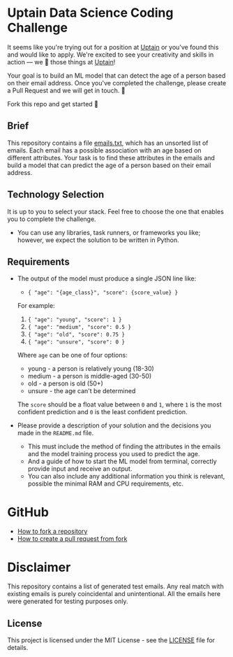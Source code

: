 # Uptain Data Science Coding Challenge

It seems like you're trying out for a position at [Uptain](https://uptain.de) or you've found this and would like to apply.
We're excited to see your creativity and skills in action — we 💚 those things at [Uptain](https://uptain.de)!

Your goal is to build an ML model that can detect the age of a person based on their email address. 
Once you've completed the challenge, please create a Pull Request and we will get in touch. 🤙

Fork this repo and get started 🥷

## Brief

This repository contains a file [emails.txt](./emails.txt), which has an unsorted list of emails. 
Each email has a possible association with an age based on different attributes. 
Your task is to find these attributes in the emails and build a model that can predict the age of a person based on their email address.

## Technology Selection

It is up to you to select your stack. Feel free to choose the one that enables you to complete the challenge.
*   You can use any libraries, task runners, or frameworks you like; however, we expect the solution to be written in Python.

## Requirements

*   The output of the model must produce a single JSON line like:
    * ```{ "age": "{age_class}", "score": {score_value} }``` 

    For example:
    1.   ```{ "age": "young", "score": 1 }``` 
    2.   ```{ "age": "medium", "score": 0.5 }``` 
    3.   ```{ "age": "old", "score": 0.75 }``` 
    4.   ```{ "age": "unsure", "score": 0 }``` 

    Where `age` can be one of four options:

    * young - a person is relatively young (18-30)
    * medium - a person is middle-aged (30-50)
    * old - a person is old (50+)
    * unsure - the age can't be determined

    The `score` should be a float value between `0` and `1`, where `1` is the most confident prediction 
    and `0` is the least confident prediction. 

*   Please provide a description of your solution and the decisions you made in the `README.md` file. 
    * This must include the method of finding the attributes in the emails and the model training process you used to predict the age.
    * And a guide of how to start the ML model from terminal, correctly provide input and receive an output.
    * You can also include any additional information you think is relevant, possible the minimal RAM and CPU requirements, etc.



# GitHub
* [How to fork a repository](https://docs.github.com/en/pull-requests/collaborating-with-pull-requests/working-with-forks/fork-a-repo)
* [How to create a pull request from fork](https://docs.github.com/en/pull-requests/collaborating-with-pull-requests/proposing-changes-to-your-work-with-pull-requests/creating-a-pull-request-from-a-fork)

# Disclaimer

This repository contains a list of generated test emails. Any real match with existing emails is purely coincidental and unintentional. All the emails here were generated for testing purposes only.

## License

This project is licensed under the MIT License - see the [LICENSE](LICENSE) file for details.